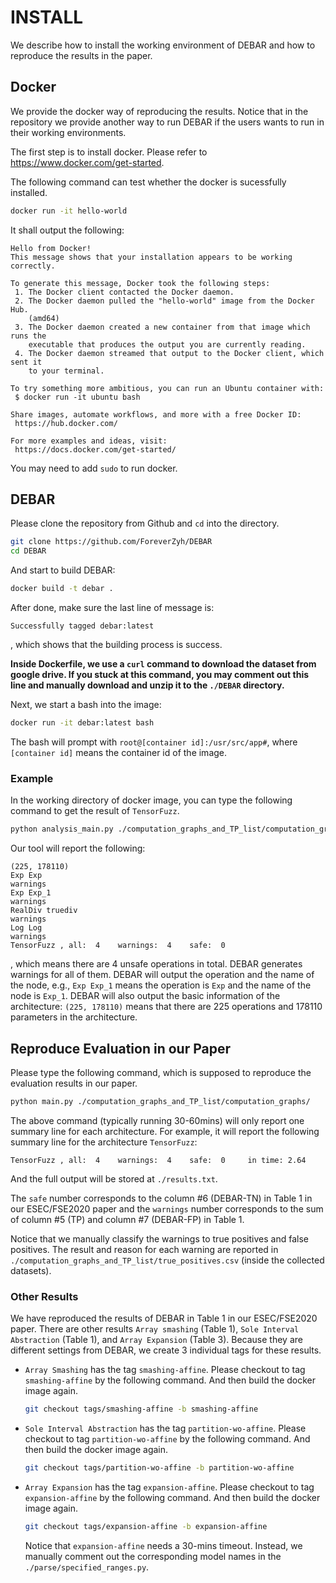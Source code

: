 # INSTALL

We describe how to install the working environment of DEBAR and how to reproduce the results in the paper.

## Docker

We provide the docker way of reproducing the results. Notice that in the repository we provide another way to run DEBAR if the users wants to run in their working environments.

The first step is to install docker. Please refer to https://www.docker.com/get-started.

The following command can test whether the docker is sucessfully installed. 

```bash
docker run -it hello-world
```

It shall output the following:

```
Hello from Docker!
This message shows that your installation appears to be working correctly.

To generate this message, Docker took the following steps:
 1. The Docker client contacted the Docker daemon.
 2. The Docker daemon pulled the "hello-world" image from the Docker Hub.
    (amd64)
 3. The Docker daemon created a new container from that image which runs the
    executable that produces the output you are currently reading.
 4. The Docker daemon streamed that output to the Docker client, which sent it
    to your terminal.

To try something more ambitious, you can run an Ubuntu container with:
 $ docker run -it ubuntu bash

Share images, automate workflows, and more with a free Docker ID:
 https://hub.docker.com/

For more examples and ideas, visit:
 https://docs.docker.com/get-started/
```

You may need to add `sudo` to run docker.

## DEBAR

Please clone the repository from Github and `cd` into the directory.

```bash
git clone https://github.com/ForeverZyh/DEBAR
cd DEBAR
```

And start to build DEBAR:

```bash
docker build -t debar .
```

After done, make sure the last line of message is:

```
Successfully tagged debar:latest
```

, which shows that the building process is success.

**Inside Dockerfile, we use a `curl` command to download the dataset from google drive. If you stuck at this command, you may comment out this line and manually download and unzip it to the `./DEBAR` directory.**

Next, we start a bash into the image:

```bash
docker run -it debar:latest bash
```

The bash will prompt with `root@[container id]:/usr/src/app#`, where `[container id]` means the container id of the image.

### Example

In the working directory of docker image, you can type the following command to get the result of `TensorFuzz`.

```bash
python analysis_main.py ./computation_graphs_and_TP_list/computation_graphs/TensorFuzz.pbtxt
```

Our tool will report the following:

```
(225, 178110)
Exp Exp
warnings
Exp Exp_1
warnings
RealDiv truediv
warnings
Log Log
warnings
TensorFuzz , all:  4 	warnings:  4 	safe:  0
```

, which means there are 4 unsafe operations in total. DEBAR generates warnings for all of them. DEBAR will output the operation and the name of the node, e.g., `Exp Exp_1` means the operation is `Exp` and the name of the node is `Exp_1`. DEBAR will also output the basic information of the architecture: `(225, 178110)` means that there are 225 operations and 178110 parameters in the architecture.

## Reproduce Evaluation in our Paper

Please type the following command, which is supposed to reproduce the evaluation results in our paper.

```bash
python main.py ./computation_graphs_and_TP_list/computation_graphs/
```

The above command (typically running 30-60mins) will only report one summary line for each architecture. For example, it will report the following summary line for the architecture `TensorFuzz`:

```
TensorFuzz , all:  4 	warnings:  4 	safe:  0	 in time: 2.64
```

And the full output will be stored at `./results.txt`.

The `safe` number corresponds to the column #6 (DEBAR-TN) in Table 1 in our ESEC/FSE2020 paper and the `warnings` number corresponds to the sum of column #5 (TP) and column #7 (DEBAR-FP) in Table 1.

Notice that we manually classify the warnings to true positives and false positives. The result and reason for each warning are reported in `./computation_graphs_and_TP_list/true_positives.csv` (inside the collected datasets).

### Other Results

We have reproduced the results of DEBAR in Table 1 in our ESEC/FSE2020 paper. There are other results `Array smashing` (Table 1), `Sole Interval Abstraction` (Table 1), and `Array Expansion` (Table 3). Because they are different settings from DEBAR, we create 3 individual tags for these results. 

* `Array Smashing` has the tag `smashing-affine`.
  Please checkout to tag `smashing-affine` by the following command. And then build the docker image again.

  ```bash
  git checkout tags/smashing-affine -b smashing-affine
  ```

* `Sole Interval Abstraction` has the tag `partition-wo-affine`.
  Please checkout to tag `partition-wo-affine` by the following command. And then build the docker image again.

  ```bash
  git checkout tags/partition-wo-affine -b partition-wo-affine
  ```

* `Array Expansion` has the tag `expansion-affine`.
  Please checkout to tag `expansion-affine` by the following command. And then build the docker image again.

  ```bash
  git checkout tags/expansion-affine -b expansion-affine
  ```

  Notice that `expansion-affine` needs a 30-mins timeout. Instead, we manually comment out the corresponding model names in the `./parse/specified_ranges.py`. 